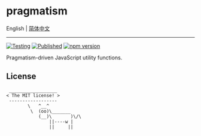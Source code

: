 # pragmatism

English | [简体中文](./README.zh-CN.md)

---

[![Testing](https://github.com/DarrenDanielDay/pragmatism/actions/workflows/test.yml/badge.svg)](https://github.com/DarrenDanielDay/pragmatism/actions/) [![Published](https://github.com/DarrenDanielDay/pragmatism/actions/workflows/publish.yml/badge.svg)](https://github.com/DarrenDanielDay/pragmatism/actions/) [![npm version](https://badge.fury.io/js/pragmatism.svg)](https://badge.fury.io/js/pragmatism)

Pragmatism-driven JavaScript utility functions.

## License

```text
 __________________
< The MIT license! >
 ------------------
        \   ^__^
         \  (oo)\_______
            (__)\       )\/\
                ||----w |
                ||     ||
```
